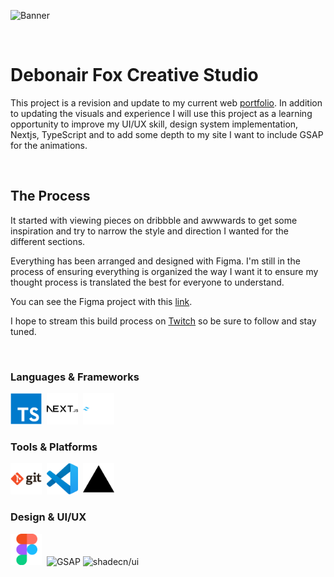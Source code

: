 ![Banner](https://res.cloudinary.com/dujkjy2e2/image/upload/v1709003968/README_cm0z53.png)

<br>

# Debonair Fox Creative Studio

This project is a revision and update to my current web [portfolio](https://www.kbrandon19.github.io). In addition to updating the visuals and experience I will use this project as a learning opportunity to improve my UI/UX skill, design system implementation, Nextjs, TypeScript and to add some depth to my site I want to include GSAP for the animations.

<br>

## The Process

It started with viewing pieces on dribbble and awwwards to get some inspiration and try to narrow the style and direction I wanted for the different sections.

Everything has been arranged and designed with Figma. I'm still in the process of ensuring everything is organized the way I want it to ensure my thought process is translated the best for everyone to understand. 

You can see the Figma project with this [link](https://www.figma.com/file/zH09pv19FgwoF38qMjGd5z/Portfolio-2.0?type=design&node-id=537%3A774&mode=design&t=4kKf7GXJL7iTkQiz-1).

I hope to stream this build process on [Twitch](https://www.twitch.tv/mrdebfx) so be sure to follow and stay tuned.

<br>


### Languages & Frameworks

<div>

 <img src="https://github.com/devicons/devicon/blob/master/icons/typescript/typescript-original.svg" title="TYPESCRIPT" alt="Typescript" width="50" height="50"/>&nbsp;
 <img src="https://github.com/devicons/devicon/blob/master/icons/nextjs/nextjs-original-wordmark.svg" title="Nextjs" alt="NextJS" width="50" height="50"/>&nbsp;
 <img src="https://github.com/devicons/devicon/blob/master/icons/tailwindcss/tailwindcss-original-wordmark.svg" title="Tailwind-CSS" alt="Tailwind-CSS" width="50" height="50"/>&nbsp;

</div>

### Tools & Platforms
<div>
 <img src="https://github.com/devicons/devicon/blob/master/icons/git/git-original-wordmark.svg" title="Git" alt="Git" width="50" height="50"/>&nbsp;
  <img src="https://github.com/devicons/devicon/blob/master/icons/vscode/vscode-original.svg" title="VSCode" alt="VSCode" width="50" height="50"/>&nbsp;
 <img src=" https://github.com/devicons/devicon/blob/master/icons/vercel/vercel-original.svg" title="Vercel" alt="Vercel" width="50" height="50"/>&nbsp;


</div>

### Design & UI/UX
<div>
 <img src="https://github.com/devicons/devicon/blob/master/icons/figma/figma-original.svg" title="Figma" alt="Figma" width="50" height="50"/>&nbsp;
  <img src="https://assets.codepen.io/16327/internal/avatars/users/default.png?fit=crop&format=auto&height=256&version=1697554632&width=256" title="GSAP" alt="GSAP" width="50" height="50"/>
  <img src="https://avatars.githubusercontent.com/u/139895814?s=280&v=4" title="shadecn/ui" alt="shadecn/ui" width="50px" height="50px">
 </div>
